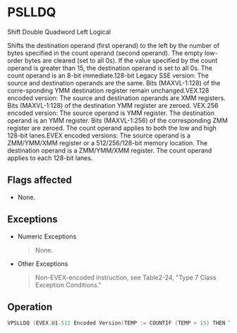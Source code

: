 # PSLLDQ

Shift Double Quadword Left Logical

Shifts the destination operand (first operand) to the left by the number of bytes specified in the count operand (second operand).
The empty low-order bytes are cleared (set to all 0s).
If the value specified by the count operand is greater than 15, the destination operand is set to all 0s.
The count operand is an 8-bit immediate.128-bit Legacy SSE version: The source and destination operands are the same.
Bits (MAXVL-1:128) of the corre-sponding YMM destination register remain unchanged.VEX.128 encoded version: The source and destination operands are XMM registers.
Bits (MAXVL-1:128) of the destination YMM register are zeroed.
VEX.256 encoded version: The source operand is YMM register.
The destination operand is an YMM register.
Bits (MAXVL-1:256) of the corresponding ZMM register are zeroed.
The count operand applies to both the low and high 128-bit lanes.EVEX encoded versions: The source operand is a ZMM/YMM/XMM register or a 512/256/128-bit memory location.
The destination operand is a ZMM/YMM/XMM register.
The count operand applies to each 128-bit lanes.

## Flags affected

- None.

## Exceptions

- Numeric Exceptions
  > None.
- Other Exceptions
  > Non-EVEX-encoded instruction, see Table2-24, "Type 7 Class Exception Conditions."

## Operation

```C
VPSLLDQ (EVEX.U1.512 Encoded Version)TEMP := COUNTIF (TEMP > 15) THEN TEMP := 16; FIDEST[127:0] := SRC[127:0] << (TEMP * 8)DEST[255:128] := SRC[255:128] << (TEMP * 8)DEST[383:256] := SRC[383:256] << (TEMP * 8)VPSLLDQ (VEX.256 and EVEX.256 Encoded Version)TEMP := COUNTIF (TEMP > 15) THEN TEMP := 16; FIDEST[127:0] := SRC[127:0] << (TEMP * 8)DEST[255:128] := SRC[255:128] << (TEMP * 8)DEST[MAXVL-1:256] := 0VPSLLDQ (VEX.128 and EVEX.128 Encoded Version)TEMP := COUNTIF (TEMP > 15) THEN TEMP := 16; FIDEST := SRC << (TEMP * 8)DEST[MAXVL-1:128] := 0PSLLDQ(128-bit Legacy SSE Version)TEMP := COUNTIF (TEMP > 15) THEN TEMP := 16; FIDEST := DEST << (TEMP * 8)DEST[MAXVL-1:128] (Unmodified)Intel C/C++ Compiler Intrinsic Equivalent(V)PSLLDQ __m128i _mm_slli_si128 ( __m128i a, int imm)VPSLLDQ __m256i _mm256_slli_si256 ( __m256i a, const int imm)VPSLLDQ __m512i _mm512_bslli_epi128 ( __m512i a, const int imm)
```
